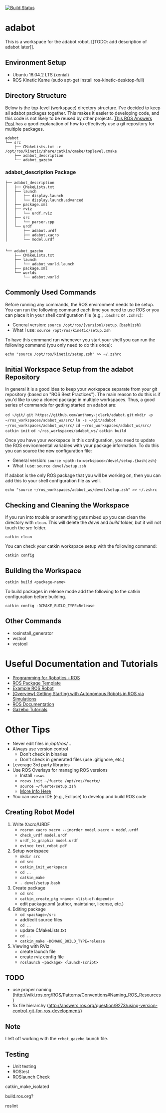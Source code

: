 
[![Build Status](https://travis-ci.org/anthony-jclark/adabot.svg?branch=master)](https://travis-ci.org/anthony-jclark/adabot)

# adabot

This is a workspace for the adabot robot. [[TODO: add description of adabot later]].

## Environment Setup

- Ubuntu 16.04.2 LTS (xenial)
- ROS Kinetic Kame (sudo apt-get install ros-kinetic-desktop-full)

## Directory Structure

Below is the top-level (workspace) directory structure. I've decided to keep all adabot packages together. This makes it easier to developing code, and this code is not likely to be reused by other projects. [This ROS Answers Post](http://answers.ros.org/question/257855/git-strategy-for-catkin-and-package-folders/) has a good explanation of how to effectively use a git repository for multiple packages.

```
adabot
└── src
    ├── CMakeLists.txt -> /opt/ros/kinetic/share/catkin/cmake/toplevel.cmake
    ├── adabot_description
    └── adabot_gazebo
```

### adabot_description Package

    ├── adabot_description
    │   ├── CMakeLists.txt
    │   ├── launch
    │   │   ├── display.launch
    │   │   └── display.launch.advanced
    │   ├── package.xml
    │   ├── rviz
    │   │   └── urdf.rviz
    │   ├── src
    │   │   └── parser.cpp
    │   └── urdf
    │       ├── adabot.urdf
    │       ├── adabot.xacro
    │       └── model.urdf

###

    └── adabot_gazebo
        ├── CMakeLists.txt
        ├── launch
        │   └── adabot_world.launch
        ├── package.xml
        └── worlds
            └── adabot.world

## Commonly Used Commands

Before running any commands, the ROS environment needs to be setup. You can run the following command each time you need to use ROS or you can place it in your shell configuration file (e.g., `.bashrc` or `.zshrc`):

- General version: `source /opt/ros/{version}/setup.{bash|zsh}`
- What I use: `source /opt/ros/kinetic/setup.zsh`

To have this command run whenever you start your shell you can run the following command (you only need to do this once):

`echo "source /opt/ros/kinetic/setup.zsh" >> ~/.zshrc`

## Initial Workspace Setup from the adabot Repository

In general it is a good idea to keep your workspace separate from your git repository (based on "ROS Best Practices"). The main reason to do this is if you'd like to use a cloned package in multiple workspaces. Thus, a good series of commands for getting started on adabot are:

`cd ~/git/`
`git https://github.com/anthony-jclark/adabot.git`
`mkdir -p ~/ros_workspaces/adabot_ws/src/`
`ln -s ~/git/adabot ~/ros_workspaces/adabot_ws/src/`
`cd ~/ros_workspaces/adabot_ws/src/`
`catkin init`
`cd ~/ros_workspaces/adabot_ws/`
`catkin build`

Once you have your workspace in this configuration, you need to update the ROS environmental variables with your package information. To do this you can source the new configuration file:

- General version: `source <path-to-workspace>/devel/setup.{bash|zsh}`
- What I use: `source devel/setup.zsh`

If adabot is the only ROS package that you will be working on, then you can add this to your shell configuration file as well.

`echo "source ~/ros_workspaces/adabot_ws/devel/setup.zsh" >> ~/.zshrc`

## Checking and Cleaning the Workspace

If you run into trouble or something gets mixed up you can clean the directory with `clean`. This will delete the *devel* and *build* folder, but it will not touch the *src* folder.

`catkin clean`

You can check your catkin workspace setup with the following command:

`catkin config`

## Building the Workspace

`catkin build <package-name>`

To build packages in release mode add the following to the catkin configuration before building.

`catkin config -DCMAKE_BUILD_TYPE=Release`

## Other Commands

- rosinstall_generator
- wstool
- vcstool

# Useful Documentation and Tutorials

- [Programming for Robotics - ROS](http://www.rsl.ethz.ch/education-students/lectures/ros.html)
- [ROS Package Template](https://github.com/ethz-asl/ros_best_practices/tree/master/ros_package_template)
- [Example ROS Robot](https://github.com/carlosjoserg/rrbot)
- [[Overview] Getting Starting with Autonomous Robots in ROS via Simulations](http://moorerobots.com/blog/post/6)
- [ROS Documentation](http://wiki.ros.org/)
- [Gazebo Tutorials](http://gazebosim.org/tutorials)

# Other Tips

- Never edit files in */opt/ros/...*
- Always use version control
    + Don't check in binaries
    + Don't check in generated files (use .gitignore, etc.)
- Leverage 3rd party libraries
- Use ROS Overlays for managing ROS versions
    + Install `rosws`
    + `rosws init ~/fuerte /opt/ros/fuerte/`
    + `source ~/fuerte/setup.zsh`
    + [More Info Here](http://robohow.eu/_media/meetings/first-integration-workshop/ros-best-practices.pdf)
- You can use an IDE (e.g., Eclipse) to develop and build ROS code









## Creating Robot Model

1. Write Xacro/URDF
    + `rosrun xacro xacro --inorder model.xacro > model.urdf`
    + `check_urdf model.urdf`
    + `urdf_to_graphiz model.urdf`
    + `evince test_robot.pdf`
2. Setup workspace
    + `mkdir src`
    + `cd src`
    + `catkin_init_workspace`
    + `cd ..`
    + `catkin_make`
    + `. devel/setup.bash`
3. Create package
    + `cd src`
    + `catkin_create_pkg <name> <list-of-depends>`
    + edit package.xml (author, maintainer, license, etc.)
4. Editing package
    + `cd <package>/src`
    + add/edit source files
    + `cd ..`
    + update CMakeLists.txt
    + `cd ..`
    + `catkin_make -DCMAKE_BUILD_TYPE=release`
5. Viewing with RViz
    + create launch file
    + create rviz config file
    + `roslaunch <package> <launch-script>`

## TODO

- use proper naming (http://wiki.ros.org/ROS/Patterns/Conventions#Naming_ROS_Resources)
- fix file hierarchy (http://answers.ros.org/question/9273/using-version-control-git-for-ros-development/)

## Note

I left off working with the `rrbot_gazebo` launch file.

## Testing

- Unit testing
- ROStest
- ROSlaunch Check

catkin_make_isolated

build.ros.org?

roslint
